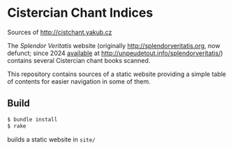 # Cistercian Chant Indices

Sources of http://cistchant.yakub.cz

The *Splendor Veritatis* website
(originally http://splendorveritatis.org, now defunct;
since 2024
[available](https://forum.musicasacra.com/forum/discussion/comment/255601#Comment_255601)
at http://unpeudetout.info/splendorveritatis/)
contains several Cistercian chant books scanned.

This repository contains sources of a static website providing
a simple table of contents for easier navigation in some of them.

## Build

```sh
$ bundle install
$ rake
```

builds a static website in `site/`
